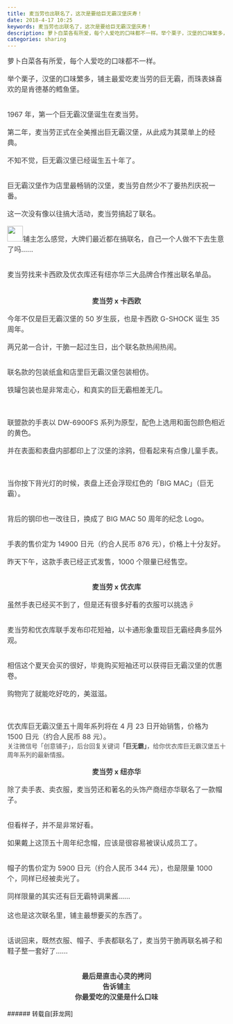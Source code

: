 ```yaml
---
title: 麦当劳也出联名了，这次是要给巨无霸汉堡庆寿！
date: 2018-4-17 10:25
keywords: 麦当劳也出联名了，这次是要给巨无霸汉堡庆寿！
description: 萝卜白菜各有所爱，每个人爱吃的口味都不一样。举个栗子，汉堡的口味繁多，铺主最爱吃麦当劳的巨无霸，而珠表妹喜欢的是肯德基的鳕鱼堡。1967 年，第一个巨无霸汉堡诞生在麦当劳。第二年，麦当劳正式在全美推出巨无霸汉堡，从此成为其菜单上的经典。不知不觉，巨无霸汉堡已经诞生五十年了。巨无霸汉堡作为店里最畅销的汉堡，麦当劳自然少不了要热烈庆祝一番。这一次没有像以往搞大活动，麦当劳搞起了联名。铺主怎么感觉，大牌们最近都在搞联名，自己一个人做不下去生意了吗……麦当劳找来卡西欧及优衣库还有纽亦华三大品牌合作推出联名单品。 麦当劳 x 卡西欧 今年不仅是巨无霸汉堡的 50 岁生辰，也是卡西欧 G-SHOCK 诞生 35 周年。两兄弟一合计，干脆一起过生日，出个联名款热闹热闹。联名款的包装纸盒和店里巨无霸汉堡包装相仿。铁罐包装也是非常走心，和真实的巨无霸相差无几。联盟款的手表以 DW-6900FS 系列为原型，配色上选用和面包颜色相近的黄色。并在表面和表盘内部都印上了汉堡的涂鸦，但看起来有点像儿童手表。当你按下背光灯的时候，表盘上还会浮现红色的「BIG MAC」（巨无霸）。背后的钢印也一改往日，换成了 BIG MAC 50 周年的纪念 Logo。手表的售价定为 14900 日元（约合人民币 876 元），价格上十分友好。昨天下午，这款手表已经正式发售，1000 个限量已经售空。 麦当劳 x 优衣库 虽然手表已经买不到了，但是还有很多好看的衣服可以挑选☟麦当劳和优衣库联手发布印花短袖，以卡通形象重现巨无霸经典多层外观。相信这个夏天会买的很好，毕竟购买短袖还可以获得巨无霸汉堡的优惠卷。购物完了就能吃好吃的，美滋滋。优衣库巨无霸汉堡五十周年系列将在 4 月 23 日开始销售，价格为 1500 日元（约合人民币 88 元）。关注微信号「创意铺子」，后台回复关键词「巨无霸」，给你优衣库巨无霸汉堡五十周年系列的最新情报。 麦当劳 x 纽亦华 除了卖手表、卖衣服，麦当劳还和著名的头饰产商纽亦华联名了一款帽子。但看样子，并不是非常好看。如果戴上这顶五十周年纪念帽，应该是很容易被误认成员工了。帽子的售价定为 5900 日元（约合人民币 344 元），也是限量 1000 个，同样已经被卖光了。同样限量的其实还有巨无霸特调果酱……这也是这次联名里，铺主最想要买的东西了。话说回来，既然衣服、帽子、手表都联名了，麦当劳干脆再联名裤子和鞋子整一套好了……最后是直击心灵的拷问告诉铺主你最爱吃的汉堡是什么口味
categories: sharing
---
```

<td class="t_f" id="postmessage_1261413">

<div align="left"><font style="color:rgb(62, 62, 62)"><font face="&amp;quot"><font style="font-size:16px">萝卜白菜各有所爱，每个人爱吃的口味都不一样。</font></font></font></div><br/>
<div align="left"><font style="color:rgb(62, 62, 62)"><font face="&amp;quot"><font style="font-size:16px">举个栗子，汉堡的口味繁多，铺主最爱吃麦当劳的巨无霸，而珠表妹喜欢的是肯德基的鳕鱼堡。<br/>
</font></font></font></div><br/>
<div align="left"><font style="color:rgb(62, 62, 62)"><font face="&amp;quot"><font style="font-size:16px"><img alt="" border="0" class="zoom" data-cf-modified-781c2be2e9e5808e5e2ba931-="" file="https://mmbiz.qpic.cn/mmbiz_gif/4et60nMpAf3peJM91QWV3tOiaGqV9h5XUOudsnKJ7wUB2tiaclicWUzibfdEc4JEzDcDibmc4QYjzD1cQibzmKIC2ic6Q/640" id="aimg_leOOe" lazyloadthumb="1" onclick="" onmouseover="" src="https://mmbiz.qpic.cn/mmbiz_gif/4et60nMpAf3peJM91QWV3tOiaGqV9h5XUOudsnKJ7wUB2tiaclicWUzibfdEc4JEzDcDibmc4QYjzD1cQibzmKIC2ic6Q/640"/></font></font></font></div><br/>
<div align="left"><font style="color:rgb(62, 62, 62)"><font face="&amp;quot"><font style="font-size:16px">1967 年，第一个巨无霸汉堡诞生在麦当劳。</font></font></font></div><br/>
<div align="left"><font style="color:rgb(62, 62, 62)"><font face="&amp;quot"><font style="font-size:16px">第二年，麦当劳正式在全美推出巨无霸汉堡，从此成为其菜单上的经典。</font></font></font></div><br/>
<div align="left"><font style="color:rgb(62, 62, 62)"><font face="&amp;quot"><font style="font-size:16px">不知不觉，巨无霸汉堡已经诞生五十年了。</font></font></font></div><br/>
<div align="left"><font style="color:rgb(62, 62, 62)"><font face="&amp;quot"><font style="font-size:16px"><img alt="" border="0" class="zoom" data-cf-modified-781c2be2e9e5808e5e2ba931-="" file="https://mmbiz.qpic.cn/mmbiz_gif/4et60nMpAf3peJM91QWV3tOiaGqV9h5XUjmicsYv7d1oxANHIO7f8FkI61D2BqUk411DRMl2r6drljM2f4Qic1c7w/640" id="aimg_LsYoI" lazyloadthumb="1" onclick="" onmouseover="" src="https://mmbiz.qpic.cn/mmbiz_gif/4et60nMpAf3peJM91QWV3tOiaGqV9h5XUjmicsYv7d1oxANHIO7f8FkI61D2BqUk411DRMl2r6drljM2f4Qic1c7w/640"/></font></font></font></div><br/>
<div align="left"><font style="color:rgb(62, 62, 62)"><font face="&amp;quot"><font style="font-size:16px">巨无霸汉堡作为店里最畅销的汉堡，麦当劳自然少不了要热烈庆祝一番。</font></font></font></div><br/>
<div align="left"><font style="color:rgb(62, 62, 62)"><font face="&amp;quot"><font style="font-size:16px">这一次没有像以往搞大活动，麦当劳搞起了联名。</font></font></font></div><br/>
<div align="left"><font style="color:rgb(62, 62, 62)"><font face="&amp;quot"><font style="font-size:16px"><img alt="" border="0" class="zoom" data-cf-modified-781c2be2e9e5808e5e2ba931-="" file="https://mmbiz.qpic.cn/mmbiz_png/US10Gcd0tQEBNhn1uHVbVL9604SySChCnyxCXnyvK24Sia478clqW8FRgScelQ7gJvrXYT337jpNQltVG6mcyvg/640" height="36" id="aimg_tjRO7" onclick="" onmouseover="" src="https://mmbiz.qpic.cn/mmbiz_png/US10Gcd0tQEBNhn1uHVbVL9604SySChCnyxCXnyvK24Sia478clqW8FRgScelQ7gJvrXYT337jpNQltVG6mcyvg/640"/>铺主怎么感觉，大牌们最近都在搞联名，自己一个人做不下去生意了吗……</font></font></font></div><br/>
<div align="center"><font style="color:rgb(62, 62, 62)"><font face="&amp;quot"><font style="font-size:16px"><img alt="" border="0" class="zoom" data-cf-modified-781c2be2e9e5808e5e2ba931-="" file="https://mmbiz.qpic.cn/mmbiz_gif/4et60nMpAf3peJM91QWV3tOiaGqV9h5XUT8BD0PV2Huu7icYI7eeHzBIPt3802uFHYMpqJIhUAwqgQpt0vbNS65A/640" id="aimg_rVa4y" lazyloadthumb="1" onclick="" onmouseover="" src="https://mmbiz.qpic.cn/mmbiz_gif/4et60nMpAf3peJM91QWV3tOiaGqV9h5XUT8BD0PV2Huu7icYI7eeHzBIPt3802uFHYMpqJIhUAwqgQpt0vbNS65A/640"/></font></font></font></div><br/>
<div align="left"><font style="color:rgb(62, 62, 62)"><font face="&amp;quot"><font style="font-size:16px">麦当劳找来卡西欧及优衣库还有纽亦华三大品牌合作推出联名单品。</font></font></font></div><div align="left"><font style="color:rgb(62, 62, 62)"><font face="&amp;quot"><font style="font-size:16px"><br/>
</font></font></font></div><br/>
<div align="center"><font style="color:rgb(62, 62, 62)"><font face="&amp;quot"><font style="font-size:16px"><strong> 麦当劳 x 卡西欧 </strong></font></font></font></div><br/>
<div align="left"><font style="color:rgb(62, 62, 62)"><font face="&amp;quot"><font style="font-size:16px">今年不仅是巨无霸汉堡的 50 岁生辰，也是卡西欧 G-SHOCK 诞生 35 周年。</font></font></font></div><br/>
<div align="left"><font style="color:rgb(62, 62, 62)"><font face="&amp;quot"><font style="font-size:16px">两兄弟一合计，干脆一起过生日，出个联名款热闹热闹。</font></font></font></div><br/>
<div align="left"><font style="color:rgb(62, 62, 62)"><font face="&amp;quot"><font style="font-size:16px"><img alt="" border="0" class="zoom" data-cf-modified-781c2be2e9e5808e5e2ba931-="" file="https://mmbiz.qpic.cn/mmbiz_jpg/GiaM51p20L21zbx283c26ASg21J1ForicU5sA2ZiaYFtWmQA3gSRV87D2OSHHVbNmEMH5Da5ekTpTGOe7QgicIWHww/640" id="aimg_XLc4h" lazyloadthumb="1" onclick="" onmouseover="" src="https://mmbiz.qpic.cn/mmbiz_jpg/GiaM51p20L21zbx283c26ASg21J1ForicU5sA2ZiaYFtWmQA3gSRV87D2OSHHVbNmEMH5Da5ekTpTGOe7QgicIWHww/640"/></font></font></font></div><br/>
<div align="left"><font style="color:rgb(62, 62, 62)"><font face="&amp;quot"><font style="font-size:16px">联名款的包装纸盒和店里巨无霸汉堡包装相仿。</font></font></font></div><br/>
<div align="left"><font style="color:rgb(62, 62, 62)"><font face="&amp;quot"><font style="font-size:16px">铁罐包装也是非常走心，和真实的巨无霸相差无几。</font></font></font></div><br/>
<div align="left"><font style="color:rgb(62, 62, 62)"><font face="&amp;quot"><font style="font-size:16px"><img alt="" border="0" class="zoom" data-cf-modified-781c2be2e9e5808e5e2ba931-="" file="https://mmbiz.qpic.cn/mmbiz_jpg/GiaM51p20L21zbx283c26ASg21J1ForicUrxvicGYXYUDbNibRTbNpAYA2UibHSsHw7YHITpZIkd0e8eRl0uviaZ0B7Q/640" id="aimg_LY8Rv" lazyloadthumb="1" onclick="" onmouseover="" src="https://mmbiz.qpic.cn/mmbiz_jpg/GiaM51p20L21zbx283c26ASg21J1ForicUrxvicGYXYUDbNibRTbNpAYA2UibHSsHw7YHITpZIkd0e8eRl0uviaZ0B7Q/640"/></font></font></font></div><br/>
<div align="left"><font style="color:rgb(62, 62, 62)"><font face="&amp;quot"><font style="font-size:16px"><img alt="" border="0" class="zoom" data-cf-modified-781c2be2e9e5808e5e2ba931-="" file="https://mmbiz.qpic.cn/mmbiz_jpg/GiaM51p20L21zbx283c26ASg21J1ForicULPhzuH39yqxibB4fBBI3ib0iaYVLQNYO5fsWGnLW8CVE6muOykk9wxzQw/640" id="aimg_QYZe6" lazyloadthumb="1" onclick="" onmouseover="" src="https://mmbiz.qpic.cn/mmbiz_jpg/GiaM51p20L21zbx283c26ASg21J1ForicULPhzuH39yqxibB4fBBI3ib0iaYVLQNYO5fsWGnLW8CVE6muOykk9wxzQw/640"/></font></font></font></div><br/>
<div align="left"><font style="color:rgb(62, 62, 62)"><font face="&amp;quot"><font style="font-size:16px">联盟款的手表以 DW-6900FS 系列为原型，配色上选用和面包颜色相近的黄色。</font></font></font></div><br/>
<div align="left"><font style="color:rgb(62, 62, 62)"><font face="&amp;quot"><font style="font-size:16px">并在表面和表盘内部都印上了汉堡的涂鸦，但看起来有点像儿童手表。</font></font></font></div><br/>
<div align="center"><font style="color:rgb(62, 62, 62)"><font face="&amp;quot"><font style="font-size:16px"><img alt="" border="0" class="zoom" data-cf-modified-781c2be2e9e5808e5e2ba931-="" file="https://mmbiz.qpic.cn/mmbiz_jpg/GiaM51p20L21zbx283c26ASg21J1ForicUPzEMAQbiaAvD0LAbM29XefWS28CREzia3dUnQU2yqZo9QMmlrJU9bInA/640" id="aimg_qrZ6b" lazyloadthumb="1" onclick="" onmouseover="" src="https://mmbiz.qpic.cn/mmbiz_jpg/GiaM51p20L21zbx283c26ASg21J1ForicUPzEMAQbiaAvD0LAbM29XefWS28CREzia3dUnQU2yqZo9QMmlrJU9bInA/640"/><br/>
</font></font></font></div><br/>
<div align="center"><font style="color:rgb(62, 62, 62)"><font face="&amp;quot"><font style="font-size:16px"><img alt="" border="0" class="zoom" data-cf-modified-781c2be2e9e5808e5e2ba931-="" file="https://mmbiz.qpic.cn/mmbiz_jpg/GiaM51p20L21zbx283c26ASg21J1ForicUv8QgPRBMbXhD0Qyog8JpVS9c3qAXhJFcfPjO7RmeO6iaJBGRLVtgTVQ/640" id="aimg_ELcvJ" lazyloadthumb="1" onclick="" onmouseover="" src="https://mmbiz.qpic.cn/mmbiz_jpg/GiaM51p20L21zbx283c26ASg21J1ForicUv8QgPRBMbXhD0Qyog8JpVS9c3qAXhJFcfPjO7RmeO6iaJBGRLVtgTVQ/640"/></font></font></font></div><br/>
<div align="left"><font style="color:rgb(62, 62, 62)"><font face="&amp;quot"><font style="font-size:16px">当你按下背光灯的时候，表盘上还会浮现红色的「BIG MAC」（巨无霸）。</font></font></font></div><br/>
<div align="left"><font style="color:rgb(62, 62, 62)"><font face="&amp;quot"><font style="font-size:16px"><img alt="" border="0" class="zoom" data-cf-modified-781c2be2e9e5808e5e2ba931-="" file="https://mmbiz.qpic.cn/mmbiz_jpg/GiaM51p20L21zbx283c26ASg21J1ForicUWZLicHUONSYKh9ibdjMJSBtlic8ef0mhclSFichPSdnDv1QqEk9umVmNVw/640" id="aimg_gT7Gn" lazyloadthumb="1" onclick="" onmouseover="" src="https://mmbiz.qpic.cn/mmbiz_jpg/GiaM51p20L21zbx283c26ASg21J1ForicUWZLicHUONSYKh9ibdjMJSBtlic8ef0mhclSFichPSdnDv1QqEk9umVmNVw/640"/></font></font></font></div><br/>
<div align="left"><font style="color:rgb(62, 62, 62)"><font face="&amp;quot"><font style="font-size:16px">背后的钢印也一改往日，换成了 BIG MAC 50 周年的纪念 Logo。</font></font></font></div><br/>
<div align="left"><font style="color:rgb(62, 62, 62)"><font face="&amp;quot"><font style="font-size:16px"><img alt="" border="0" class="zoom" data-cf-modified-781c2be2e9e5808e5e2ba931-="" file="https://mmbiz.qpic.cn/mmbiz_jpg/GiaM51p20L21zbx283c26ASg21J1ForicUCCC80v6Xyia3oUkPdCgYDp19icYRQxBbW0oicTASU1oaV2978MSaNTLMw/640" id="aimg_v4rz9" lazyloadthumb="1" onclick="" onmouseover="" src="https://mmbiz.qpic.cn/mmbiz_jpg/GiaM51p20L21zbx283c26ASg21J1ForicUCCC80v6Xyia3oUkPdCgYDp19icYRQxBbW0oicTASU1oaV2978MSaNTLMw/640"/></font></font></font></div><br/>
<div align="left"><font style="color:rgb(62, 62, 62)"><font face="&amp;quot"><font style="font-size:16px">手表的售价定为 14900 日元（约合人民币 876 元），价格上十分友好。</font></font></font></div><br/>
<div align="left"><font style="color:rgb(62, 62, 62)"><font face="&amp;quot"><font style="font-size:16px">昨天下午，这款手表已经正式发售，1000 个限量已经售空。</font></font></font></div><br/>
<br/>
<div align="center"><font style="color:rgb(62, 62, 62)"><font face="&amp;quot"><font style="font-size:16px"><strong> 麦当劳 x 优衣库 </strong></font></font></font></div><br/>
<div align="left"><font style="color:rgb(62, 62, 62)"><font face="&amp;quot"><font style="font-size:16px">虽然手表已经买不到了，但是还有很多好看的衣服可以挑选☟</font></font></font></div><br/>
<div align="left"><font style="color:rgb(62, 62, 62)"><font face="&amp;quot"><font style="font-size:16px"><img alt="" border="0" class="zoom" data-cf-modified-781c2be2e9e5808e5e2ba931-="" file="https://mmbiz.qpic.cn/mmbiz_jpg/4et60nMpAf3peJM91QWV3tOiaGqV9h5XUzNCJ9d9WaiacDkTbjwh00icudnBlvVp8sRtyDhDP9UsynHvn5BacFByg/0?wx_fmt=jpeg" id="aimg_A25KX" lazyloadthumb="1" onclick="" onmouseover="" src="https://mmbiz.qpic.cn/mmbiz_jpg/4et60nMpAf3peJM91QWV3tOiaGqV9h5XUzNCJ9d9WaiacDkTbjwh00icudnBlvVp8sRtyDhDP9UsynHvn5BacFByg/0?wx_fmt=jpeg"/></font></font></font></div><br/>
<div align="left"><font style="color:rgb(62, 62, 62)"><font face="&amp;quot"><font style="font-size:16px">麦当劳和优衣库联手发布印花短袖，以卡通形象重现巨无霸经典多层外观。</font></font></font></div><br/>
<div align="left"><font style="color:rgb(62, 62, 62)"><font face="&amp;quot"><font style="font-size:16px"><img alt="" border="0" class="zoom" data-cf-modified-781c2be2e9e5808e5e2ba931-="" file="https://mmbiz.qpic.cn/mmbiz_jpg/GiaM51p20L21zbx283c26ASg21J1ForicUbnOINnSrr7vjpq1Lia1tylIzqJE8Oer4gXelDpUpFtkiczb37NrOeLCA/640" id="aimg_HnmG5" lazyloadthumb="1" onclick="" onmouseover="" src="https://mmbiz.qpic.cn/mmbiz_jpg/GiaM51p20L21zbx283c26ASg21J1ForicUbnOINnSrr7vjpq1Lia1tylIzqJE8Oer4gXelDpUpFtkiczb37NrOeLCA/640"/></font></font></font></div><br/>
<div align="left"><font style="color:rgb(62, 62, 62)"><font face="&amp;quot"><font style="font-size:16px">相信这个夏天会买的很好，毕竟购买短袖还可以获得巨无霸汉堡的优惠卷。</font></font></font></div><br/>
<div align="left"><font style="color:rgb(62, 62, 62)"><font face="&amp;quot"><font style="font-size:16px">购物完了就能吃好吃的，美滋滋。</font></font></font></div><br/>
<br/>
<div align="left"><font style="color:rgb(62, 62, 62)"><font face="&amp;quot"><font style="font-size:16px"><img alt="" border="0" class="zoom" data-cf-modified-781c2be2e9e5808e5e2ba931-="" file="https://mmbiz.qpic.cn/mmbiz_jpg/4et60nMpAf3peJM91QWV3tOiaGqV9h5XUzNCJ9d9WaiacDkTbjwh00icudnBlvVp8sRtyDhDP9UsynHvn5BacFByg/0?wx_fmt=jpeg" id="aimg_mC6zm" lazyloadthumb="1" onclick="" onmouseover="" src="https://mmbiz.qpic.cn/mmbiz_jpg/4et60nMpAf3peJM91QWV3tOiaGqV9h5XUzNCJ9d9WaiacDkTbjwh00icudnBlvVp8sRtyDhDP9UsynHvn5BacFByg/0?wx_fmt=jpeg"/></font></font></font></div><br/>
<div align="left"><font style="color:rgb(62, 62, 62)"><font face="&amp;quot"><font style="font-size:16px">优衣库巨无霸汉堡五十周年系列将在 4 月 23 日开始销售，价格为 1500 日元（约合人民币 88 元）。</font></font></font></div><div align="left"><font style="color:rgb(79, 79, 79)"><font style="font-size:14px">关注微信号「创意铺子」，后台回复关键词<strong>「巨无霸」</strong>，给你优衣库巨无霸汉堡五十周年系列的最新情报。</font></font></div><br/>
<div align="center"><font style="color:rgb(62, 62, 62)"><font face="&amp;quot"><font style="font-size:16px"><strong> 麦当劳 x 纽亦华 </strong></font></font></font></div><br/>
<div align="left"><font style="color:rgb(62, 62, 62)"><font face="&amp;quot"><font style="font-size:16px">除了卖手表、卖衣服，麦当劳还和著名的头饰产商纽亦华联名了一款帽子。</font></font></font></div><br/>
<div align="left"><font style="color:rgb(62, 62, 62)"><font face="&amp;quot"><font style="font-size:16px"><img alt="" border="0" class="zoom" data-cf-modified-781c2be2e9e5808e5e2ba931-="" file="https://mmbiz.qpic.cn/mmbiz_jpg/GiaM51p20L21zbx283c26ASg21J1ForicUdU10YTeR4uDoep6gZQWcxFcukj3RjTiaK9tSwgjuB93dovOPqTD3jsg/640" id="aimg_wa1L1" lazyloadthumb="1" onclick="" onmouseover="" src="https://mmbiz.qpic.cn/mmbiz_jpg/GiaM51p20L21zbx283c26ASg21J1ForicUdU10YTeR4uDoep6gZQWcxFcukj3RjTiaK9tSwgjuB93dovOPqTD3jsg/640"/></font></font></font></div><br/>
<div align="left"><font style="color:rgb(62, 62, 62)"><font face="&amp;quot"><font style="font-size:16px">但看样子，并不是非常好看。</font></font></font></div><br/>
<div align="left"><font style="color:rgb(62, 62, 62)"><font face="&amp;quot"><font style="font-size:16px">如果戴上这顶五十周年纪念帽，应该是很容易被误认成员工了。</font></font></font></div><br/>
<div align="left"><font style="color:rgb(62, 62, 62)"><font face="&amp;quot"><font style="font-size:16px"><img alt="" border="0" class="zoom" data-cf-modified-781c2be2e9e5808e5e2ba931-="" file="http://mmbiz.qpic.cn/mmbiz_png/4et60nMpAf3peJM91QWV3tOiaGqV9h5XUR5JSiaYrCBg2Z6RdXywMeBlGr2bcgSjakWKXhE9gBmqXokoN4aRibHtw/0?wx_fmt=png" id="aimg_y1jcz" lazyloadthumb="1" onclick="" onmouseover="" src="http://mmbiz.qpic.cn/mmbiz_png/4et60nMpAf3peJM91QWV3tOiaGqV9h5XUR5JSiaYrCBg2Z6RdXywMeBlGr2bcgSjakWKXhE9gBmqXokoN4aRibHtw/0?wx_fmt=png"/></font></font></font></div><br/>
<div align="left"><font style="color:rgb(62, 62, 62)"><font face="&amp;quot"><font style="font-size:16px">帽子的售价定为 5900 日元（约合人民币 344 元），也是限量 1000 个，同样已经被卖光了。</font></font></font></div><br/>
<div align="left"><font style="color:rgb(62, 62, 62)"><font face="&amp;quot"><font style="font-size:16px">同样限量的其实还有巨无霸特调果酱……</font></font></font></div><div align="left"><font style="color:rgb(62, 62, 62)"><font face="&amp;quot"><font style="font-size:16px"><br/>
</font></font></font></div><div align="left"><font style="color:rgb(62, 62, 62)"><font face="&amp;quot"><font style="font-size:16px">这也是这次联名里，铺主最想要买的东西了。</font></font></font></div><br/>
<div align="left"><font style="color:rgb(62, 62, 62)"><font face="&amp;quot"><font style="font-size:16px"><img alt="" border="0" class="zoom" data-cf-modified-781c2be2e9e5808e5e2ba931-="" file="https://mmbiz.qpic.cn/mmbiz_jpg/4et60nMpAf3peJM91QWV3tOiaGqV9h5XU2Q0ppBrSI2icJhouovjd45A2PeURIXXjOrwibVkUT0ZicUUaV7S8sFPYg/640" id="aimg_O8Kuw" lazyloadthumb="1" onclick="" onmouseover="" src="https://mmbiz.qpic.cn/mmbiz_jpg/4et60nMpAf3peJM91QWV3tOiaGqV9h5XU2Q0ppBrSI2icJhouovjd45A2PeURIXXjOrwibVkUT0ZicUUaV7S8sFPYg/640"/></font></font></font></div><br/>
<div align="left"><font style="color:rgb(62, 62, 62)"><font face="&amp;quot"><font style="font-size:16px">话说回来，既然衣服、帽子、手表都联名了，麦当劳干脆再联名裤子和鞋子整一套好了……</font></font></font></div><br/>
<div align="center"><font style="color:rgb(62, 62, 62)"><font face="&amp;quot"><font style="font-size:16px"><img alt="" border="0" class="zoom" data-cf-modified-781c2be2e9e5808e5e2ba931-="" file="https://mmbiz.qpic.cn/mmbiz_gif/4et60nMpAf3peJM91QWV3tOiaGqV9h5XUSKCoQ7sianKeslTXh0BueelInbVS4RkXMoK1JicWGOzPS5ict7drKG8Hw/640" id="aimg_D21N1" lazyloadthumb="1" onclick="" onmouseover="" src="https://mmbiz.qpic.cn/mmbiz_gif/4et60nMpAf3peJM91QWV3tOiaGqV9h5XUSKCoQ7sianKeslTXh0BueelInbVS4RkXMoK1JicWGOzPS5ict7drKG8Hw/640"/></font></font></font></div><br/>
<div align="center"><font style="color:rgb(62, 62, 62)"><font face="&amp;quot"><font style="font-size:16px"><strong>最后是直击心灵的拷问</strong></font></font></font></div><div align="center"><font style="color:rgb(62, 62, 62)"><font face="&amp;quot"><font style="font-size:16px"><strong>告诉铺主</strong></font></font></font></div><div align="center"><font style="color:rgb(62, 62, 62)"><font face="&amp;quot"><font style="font-size:16px"><strong>你最爱吃的汉堡是什么口味</strong></font></font></font></div><br/>
</td>
###### 转载自[菲龙网]
